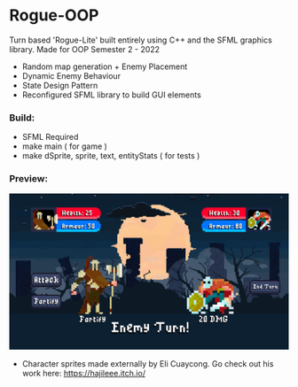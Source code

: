 # Rogue-OOP
Turn based 'Rogue-Lite' built entirely using C++ and the SFML graphics library. Made for OOP Semester 2 - 2022
* Random map generation + Enemy Placement
* Dynamic Enemy Behaviour
* State Design Pattern
* Reconfigured SFML library to build GUI elements

### Build:
- SFML Required
- make main ( for game )
- make dSprite, sprite, text, entityStats ( for tests )

### Preview:

![Preview_GIF](/GitHub/preview.gif)

- Character sprites made externally by Eli Cuaycong. Go check out his work here: https://hajileee.itch.io/
